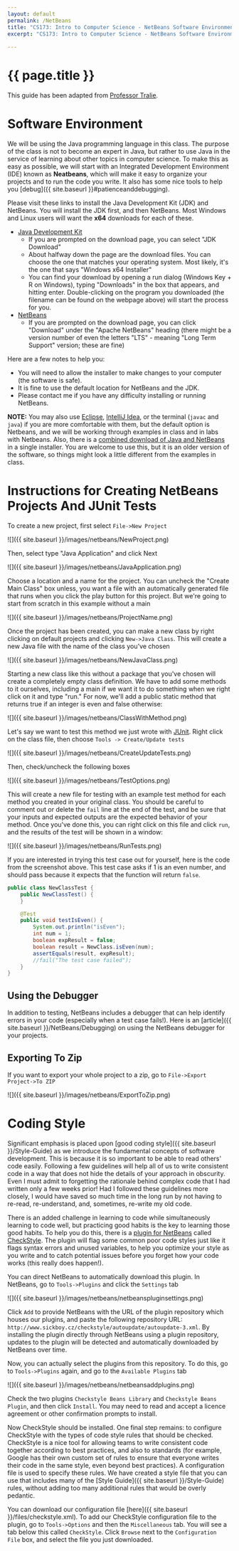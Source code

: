 ```yaml
---
layout: default
permalink: /NetBeans
title: "CS173: Intro to Computer Science - NetBeans Software Environment"
excerpt: "CS173: Intro to Computer Science - NetBeans Software Environment"
    
---
```

# {{ page.title }}

This guide has been adapted from [Professor Tralie](https://www.ursinus.edu/live/profiles/4502-christopher-tralie).

# Software Environment

We will be using the Java programming language in this class. The purpose of the class is not to become an expert in Java, but rather to use Java in the service of learning about other topics in computer science. To make this as easy as possible, we will start with an Integrated Development Environment (IDE) known as **Neatbeans**, which will make it easy to organize your projects and to run the code you write. It also has some nice tools to help you [debug]({{ site.baseurl }}#patienceanddebugging). 

Please visit these links to install the Java Development Kit (JDK) and NetBeans.  You will install the JDK first, and then NetBeans.  Most Windows and Linux users will want the **x64** downloads for each of these.

* [Java Development Kit](https://www.oracle.com/java/technologies/javase-downloads.html)
    * If you are prompted on the download page, you can select "JDK Download"
    * About halfway down the page are the download files.  You can choose the one that matches your operating system.  Most likely, it's the one that says "Windows x64 Installer"
    * You can find your download by opening a run dialog (Windows Key + R on Windows), typing "Downloads" in the box that appears, and hitting enter.  Double-clicking on the program you downloaded (the filename can be found on the webpage above) will start the process for you.
* [NetBeans](https://netbeans.apache.org/download/index.html)
    * If you are prompted on the download page, you can click "Download" under the "Apache NetBeans" heading (there might be a version number of even the letters "LTS" - meaning "Long Term Support" version; these are fine)

Here are a few notes to help you:

* You will need to allow the installer to make changes to your computer (the software is safe).
* It is fine to use the default location for NetBeans and the JDK.
* Please contact me if you have any difficulty installing or running NetBeans.

**NOTE:** You may also use [Eclipse](https://www.eclipse.org/downloads/packages/release/kepler/sr1/eclipse-ide-java-developers), [IntelliJ Idea](https://www.jetbrains.com/idea/download/), or the terminal (`javac` and `java`) if you are more comfortable with them, but the default option is Netbeans, and we will be working through examples in class and in labs with Netbeans.  Also, there is a [combined download of Java and NetBeans](https://www.oracle.com/technetwork/java/javase/downloads/jdk-netbeans-jsp-3413139-esa.html) in a single installer.  You are welcome to use this, but it is an older version of the software, so things might look a little different from the examples in class.

# Instructions for Creating NetBeans Projects And JUnit Tests

To create a new project, first select `File->New Project`

![]({{ site.baseurl }}/images/netbeans/NewProject.png)

Then, select type "Java Application" and click Next

![]({{ site.baseurl }}/images/netbeans/JavaApplication.png)

Choose a location and a name for the project. You can uncheck the "Create Main Class" box unless, you want a file with an automatically generated file that runs when you click the play button for this project. But we're going to start from scratch in this example without a main

![]({{ site.baseurl }}/images/netbeans/ProjectName.png)

Once the project has been created, you can make a new class by right clicking on default projects and clicking `New->Java Class`. This will create a new Java file with the name of the class you've chosen

![]({{ site.baseurl }}/images/netbeans/NewJavaClass.png)

Starting a new class like this without a package that you've chosen will create a completely empty class definition. We have to add some methods to it ourselves, including a main if we want it to do something when we right click on it and type "run." For now, we'll add a public static method that returns true if an integer is even and false otherwise:

![]({{ site.baseurl }}/images/netbeans/ClassWithMethod.png)

Let's say we want to test this method we just wrote with [JUnit](https://netbeans.org/kb/docs/java/junit-intro.html). Right click on the class file, then choose `Tools -> Create/Update tests`

![]({{ site.baseurl }}/images/netbeans/CreateUpdateTests.png)

Then, check/uncheck the following boxes

![]({{ site.baseurl }}/images/netbeans/TestOptions.png)

This will create a new file for testing with an example test method for each method you created in your original class. You should be careful to comment out or delete the `fail` line at the end of the test, and be sure that your inputs and expected outputs are the expected behavior of your method. Once you've done this, you can right click on this file and click `run`, and the results of the test will be shown in a window:

![]({{ site.baseurl }}/images/netbeans/RunTests.png)

If you are interested in trying this test case out for yourself, here is the code from the screenshot above.  This test case asks if 1 is an even number, and should pass because it expects that the function will return  `false`.

```java
public class NewClassTest {
	public NewClassTest() {
	}

	@Test
	public void testIsEven() {
		System.out.println("isEven");
		int num = 1;
		boolean expResult = false;
		boolean result = NewClass.isEven(num);
		assertEquals(result, expResult);
		//fail("The test case failed");
	}
}
```

## Using the Debugger

In addition to testing, NetBeans includes a debugger that can help identify errors in your code (especially when a test case fails!).  Here is an [article]({{ site.baseurl }}/NetBeans/Debugging) on using the NetBeans debugger for your projects.

## Exporting To Zip

If you want to export your whole project to a zip, go to `File->Export Project->To ZIP`

![]({{ site.baseurl }}/images/netbeans/ExportToZip.png)

# Coding Style

Significant emphasis is placed upon [good coding style]({{ site.baseurl }}/Style-Guide) as we introduce the fundamental concepts of software development.  This is because it is so important to be able to read others' code easily.  Following a few guidelines will help all of us to write  consistent code in a way that does not hide the details of your approach in obscurity.  Even I must admit to forgetting the rationale behind complex code that I had written only a few weeks prior!  Had I followed these guidelines more closely, I would have saved so much time in the long run by not having to re-read, re-understand, and, sometimes, re-write my old code.  

There is an added challenge in learning to code while simultaneously learning to code well, but practicing good habits is the key to learning those good habits.  To help you do this, there is a [plugin for NetBeans](http://plugins.netbeans.org/plugin/3413/checkstyle-beans) called [CheckStyle](https://www.sickboy.cz/checkstyle/).  The plugin will flag some common poor code styles just like it flags syntax errors and unused variables, to help you optimize your style as you write and to catch potential issues before you forget how your code works (this really does happen!).

You can direct NetBeans to automatically download this plugin.  In NetBeans, go to `Tools->Plugins` and click the `Settings` tab

![]({{ site.baseurl }}/images/netbeans/netbeanspluginsettings.png)

Click `Add` to provide NetBeans with the URL of the plugin repository which houses our plugins, and paste the following repository URL: `http://www.sickboy.cz/checkstyle/autoupdate/autoupdate-3.xml`.  By installing the plugin directly through NetBeans using a plugin repository, updates to the plugin will be detected and automatically downloaded by NetBeans over time.

Now, you can actually select the plugins from this repository.  To do this, go to `Tools->Plugins` again, and go to the `Available Plugins` tab

![]({{ site.baseurl }}/images/netbeans/netbeansaddplugins.png)

Check the two plugins `Checkstyle Beans Library` and `Checkstyle Beans Plugin`, and then click `Install`.  You may need to read and accept a licence agreement or other confirmation prompts to install.

Now CheckStyle should be installed.  One final step remains: to configure CheckStyle with the types of code style rules that should be checked.  CheckStyle is a nice tool for allowing teams to write consistent code together according to best practices, and also to standards (for example, Google has their own custom set of rules to ensure that everyone writes their code in the same style, even beyond best practices).  A configuration file is used to specify these rules.  We have created a style file that you can use that includes many of the [Style Guide]({{ site.baseurl }}/Style-Guide) rules, without adding too many additional rules that would be overly pedantic.  

You can download our configuration file [here]({{ site.baseurl }}/files/checkstyle.xml).  To add our CheckStyle configuration file to the plugin, go to `Tools->Options` and then the `Miscellaneous` tab.  You will see a tab below this called `CheckStyle`.  Click `Browse` next to the `Configuration File` box, and select the file you just downloaded.